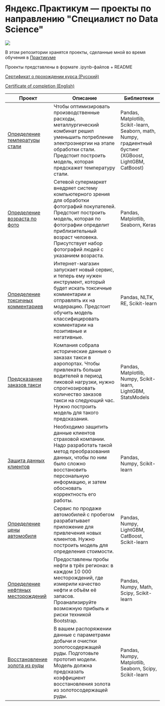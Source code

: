 # Яндекс.Практикум — проекты по направлению "Специалист по Data Science"

<p>
   <img src="https://i.imgur.com/cNtOllW.png">
</p>

В этом репозитории хранятся проекты, сделанные мной во время обучения в <a href="https://praktikum.yandex.ru">Практикуме</a>

Проекты представлены в формате .ipynb-файлов + README

[Сертификат о прохождении курса (Русский)](certificate_ru.pdf)

[Certificate of completion (English)](certificate_en.pdf)

| Проект                                 | Описание                                          | Библиотеки        |
| -------------------------------------- | ------------------------------------------------- | ----------------- |
| [Определение температуры стали](steel_temperature) | Чтобы оптимизировать производственные расходы, металлургический комбинат решил уменьшить потребление электроэнергии на этапе обработки стали. Предстоит построить модель, которая предскажет температуру стали.| Pandas, Matplotlib, Scikit-learn, Seaborn, math, Numpy, градиентный бустинг (XGBoost, LightGBM, CatBoost) |
| [Определение возраста по фото](age_recognition) | Сетевой супермаркет внедряет систему компьютерного зрения для обработки фотографий покупателей. Предстоит построить модель, которая по фотографии определит приблизительный возраст человека. Присутствует набор фотографий людей с указанием возраста. | Pandas, Matplotlib, Seaborn, Keras |
| [Определение токсичных комментариев](comments_classification) | Интернет-магазин запускает новый сервис, и теперь ему нужен инструмент, который будет искать токсичные комментарии и отправлять их на модерацию. Предстоит обучить модель классифицировать комментарии на позитивные и негативные. | Pandas, NLTK, RE, Scikit-learn |
| [Предсказание заказов такси](taxi_orders_predictions) | Компания собрала исторические данные о заказах такси в аэропортах. Чтобы привлекать больше водителей в период пиковой нагрузки, нужно спрогнозировать количество заказов такси на следующий час. Нужно построить модель для такого предсказания. | Pandas, Matplotlib, Numpy, Scikit-learn, LightGBM, StatsModels
| [Защита данных клиентов](data_protection) | Необходимо защитить данные клиентов страховой компании. Надо разработать такой метод преобразования данных, чтобы по ним было сложно восстановить персональную информацию, и затем обосновать корректность его работы. | Pandas, Numpy, Scikit-learn |
| [Определение цены автомобиля](car_price_prediction) | Сервис по продаже автомобилей с пробегом разрабатывает приложение для привлечения новых клиентов. Нужно построить модель для определения стоимости. | Pandas, Numpy, LightGBM, CatBoost, Scikit-learn |
| [Определение нефтяных месторождений](oil_fields) | Предоставлены пробы нефти в трёх регионах: в каждом 10 000 месторождений, где измерили качество нефти и объём её запасов. Проанализируйте возможную прибыль и риски техникой Bootstrap. | Pandas, Numpy, Math, Scipy, Scikit-learn |
| [Восстановление золота из руды](gold_recovery) | В вашем распоряжении данные с параметрами добычи и очистки золотосодержащей руды. Подготовьте прототип модели. Модель должна предсказать коэффициент восстановления золота из золотосодержащей руды. | Pandas, Numpy, Matplotlib, Seaborn, Scipy, Scikit-learn |
